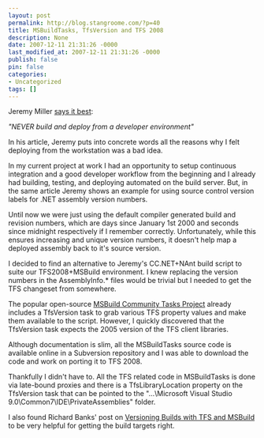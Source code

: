 ```yaml
---
layout: post
permalink: http://blog.stangroome.com/?p=40
title: MSBuildTasks, TfsVersion and TFS 2008
description: None
date: 2007-12-11 21:31:26 -0000
last_modified_at: 2007-12-11 21:31:26 -0000
publish: false
pin: false
categories:
- Uncategorized
tags: []
---
```

Jeremy Miller [says it best](http://codebetter.com/blogs/jeremy.miller/archive/2007/12/06/do-you-really-know-where-that-code-has-been.aspx):

_"NEVER build and deploy from a developer environment"_

In his article, Jeremy puts into concrete words all the reasons why I felt deploying from the workstation was a bad idea.

In my current project at work I had an opportunity to setup continuous integration and a good developer workflow from the beginning and I already had building, testing, and deploying automated on the build server. But, in the same article Jeremy shows an example for using source control version labels for .NET assembly version numbers.

Until now we were just using the default compiler generated build and revision numbers, which are days since January 1st 2000 and seconds since midnight respectively if I remember correctly. Unfortunately, while this ensures increasing and unique version numbers, it doesn't help map a deployed assembly back to it's source version.

I decided to find an alternative to Jeremy's CC.NET+NAnt build script to suite our TFS2008+MSBuild environment. I knew replacing the version numbers in the AssemblyInfo.* files would be trivial but I needed to get the TFS changeset from somewhere.

The popular open-source [MSBuild Community Tasks Project](http://msbuildtasks.tigris.org/) already includes a TfsVersion task to grab various TFS property values and make them available to the script. However, I quickly discovered that the TfsVersion task expects the 2005 version of the TFS client libraries.

Although documentation is slim, all the MSBuildTasks source code is available online in a Subversion repository and I was able to download the code and work on porting it to TFS 2008.

Thankfully I didn't have to. All the TFS related code in MSBuildTasks is done via late-bound proxies and there is a TfsLibraryLocation property on the TfsVersion task that can be pointed to the "...\Microsoft Visual Studio 9.0\Common7\IDE\PrivateAssemblies\" folder.

I also found Richard Banks' post on [Versioning Builds with TFS and MSBuild](http://richardsbraindump.blogspot.com/2007/07/versioning-builds-with-tfs-and-msbuild.html) to be very helpful for getting the build targets right.

